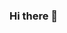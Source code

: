 ### Hi there 👋

<!--
**akitibala/akitibala** is a ✨ _special_ ✨ repository because its `README.md` (this file) appears on your GitHub profile.

Here are some ideas to get you started:

- 🌱 I’m currently learning Go , NodeJS 
- 👯 I’m looking to collaborate on Open Source Projects
- 💬 Ask me about ... Python
- 📫 How to reach me: ... akitibala@gmail.com
- 😄 Pronouns: ...
-
-->
